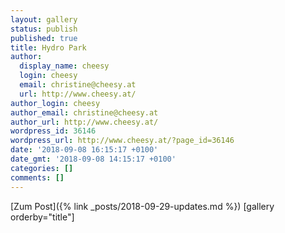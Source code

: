 ```yaml
---
layout: gallery
status: publish
published: true
title: Hydro Park
author:
  display_name: cheesy
  login: cheesy
  email: christine@cheesy.at
  url: http://www.cheesy.at/
author_login: cheesy
author_email: christine@cheesy.at
author_url: http://www.cheesy.at/
wordpress_id: 36146
wordpress_url: http://www.cheesy.at/?page_id=36146
date: '2018-09-08 16:15:17 +0100'
date_gmt: '2018-09-08 14:15:17 +0100'
categories: []
comments: []
---
```


[Zum Post]({% link _posts/2018-09-29-updates.md %})
[gallery orderby="title"]
